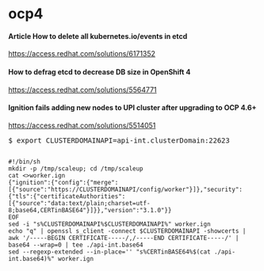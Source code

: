 # ocp4

<h4> Article How to delete all kubernetes.io/events in etcd </h4>

https://access.redhat.com/solutions/6171352

<h4> How to defrag etcd to decrease DB size in OpenShift 4 </h4>

https://access.redhat.com/solutions/5564771

<h4> Ignition fails adding new nodes to UPI cluster after upgrading to OCP 4.6+ </h4>

https://access.redhat.com/solutions/5514051

<pre>$ export CLUSTERDOMAINAPI=api-int.clusterDomain:22623</pre>
<pre><code>
#!/bin/sh
mkdir -p /tmp/scaleup; cd /tmp/scaleup 
cat <<EOF >>worker.ign
{"ignition":{"config":{"merge":[{"source":"https://CLUSTERDOMAINAPI/config/worker"}]},"security":{"tls":{"certificateAuthorities":[{"source":"data:text/plain;charset=utf-8;base64,CERTinBASE64"}]}},"version":"3.1.0"}}
EOF
sed -i "s%CLUSTERDOMAINAPI%$CLUSTERDOMAINAPI%" worker.ign 
echo "q" | openssl s_client -connect $CLUSTERDOMAINAPI -showcerts | awk '/-----BEGIN CERTIFICATE-----/,/-----END CERTIFICATE-----/' | base64 --wrap=0 | tee ./api-int.base64
sed --regexp-extended --in-place='' "s%CERTinBASE64%$(cat ./api-int.base64)%" worker.ign
</code></pre>


